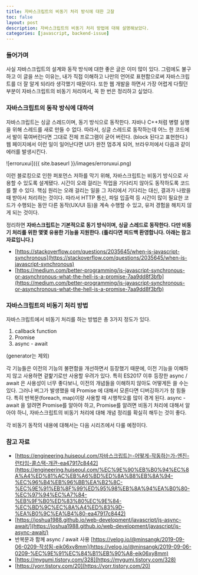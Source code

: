 ```yaml
---
title: 자바스크립트의 비동기 처리 방식에 대한 고찰
toc: false
layout: post
description: 자바스크립트의 비동기 처리 방법에 대해 설명해보았다.
categories: [javascript, backend-issue]
---
```


### 들어가며

사실 자바스크립트의 설계와 동작 방식에 대한 좋은 글은 이미 많이 있다. 그럼에도 불구하고 이 글을 쓰는 이유는, 내가 직접 이해하고 나만의 언어로 표현함으로써 자바스크립트를 더 잘 알게 되리라 생각했기 때문이다. 또한 웹 개발을 하면서 가장 어렵게 다뤘던 부분이 자바스크립트의 비동기 처리여서, 꼭 한 번은  정리하고 싶었다. 

### 자바스크립트의 동작 방식에 대하여

자바스크립트는 싱글 스레드이며, 동기 방식으로 동작한다. 자바나 C++처럼 병렬 실행을 위해 스레드를 새로 만들 수 없다. 따라서, 싱글 스레드로 동작하는데 어느 한 코드에서 발이 묶여버린다면 그대로 전체 프로그램이 굳어 버린다. (block 된다고 표현한다.) 웹 페이지에서 이런 일이 일어난다면 UI가 완전 멈추게 되어, 브라우저에서 다음과 같이 에러를 발생시킨다.

![erroruxui]({{ site.baseurl }}/images/erroruxui.png)

이런 블로킹으로 인한 퍼포먼스 저하를 막기 위해, 자바스크립트는 비동기 방식으로 사용할 수 있도록 설계됐다. 시간이 오래 걸리는 작업을 기다리지 않아도 동작하도록 코드를 짤 수 있다. 핵심 원리는 오래 걸리는 일을 그 자리에서 기다리는 대신, 결과가 나왔을 때 받아서 처리하는 것이다.  따라서 HTTP 통신, 파일 입출력 등 시간이 많이 필요한 코드가 수행되는 동안 다른 동작(UX/UI 등)을 계속 수행할 수 있고, 유저 경험을 해치지 않게 되는 것이다.

정리하면 **자바스크립트는 기본적으로 동기 방식이며, 싱글 스레드로 동작한다. 다만 비동기 처리를 위한 몇몇 유용한 기능을 지원한다. (틀리다면 피드백 환영합니다. 아래는 참고자료입니다.)**

- [https://stackoverflow.com/questions/2035645/when-is-javascript-synchronous](https://stackoverflow.com/questions/2035645/when-is-javascript-synchronous)
- [https://medium.com/better-programming/is-javascript-synchronous-or-asynchronous-what-the-hell-is-a-promise-7aa9dd8f3bfb](https://medium.com/better-programming/is-javascript-synchronous-or-asynchronous-what-the-hell-is-a-promise-7aa9dd8f3bfb)

### 자바스크립트의 비동기 처리 방법

자바스크립트에서 비동기 처리를 하는 방법은 총 3가지 정도가 있다.

1. callback function
2. Promise
3. async - await

(generator는 제외)

각 기능들은 이전의 기능의 불편함을 개선하면서 등장했기 때문에, 이전 기능을 이해하지 않고 사용하면 겉핥기로만 사용할 우려가 있다. 특히 ES2017 이후 등장한 async / await 은 사용성이 너무 좋다보니, 이전의 개념들을 이해하지 않아도 어떻게든 쓸 수는 있다. 그러나 버그가 발생했을 때 Promise 에 대해서 모른다면 디버깅하기가 참 힘들다. 특히 반복문(foreach, map)이랑 사용할 때 시행착오를 많이 겪게 된다. async - await 을 알려면 Promise를 알아야 하고, Promise를 알려면 비동기 처리에 대해서 알아야 하니, 자바스크립트의 비동기 처리에 대해 개념 정리를 확실히 해두는 것이 좋다.

각 비동기 동작의 내용에 대해서는 다음 시리즈에서 다룰 예정이다. 

### 참고 자료

- [https://engineering.huiseoul.com/자바스크립트는-어떻게-작동하는가-엔진-런타임-콜스택-개관-ea47917c8442](https://engineering.huiseoul.com/%EC%9E%90%EB%B0%94%EC%8A%A4%ED%81%AC%EB%A6%BD%ED%8A%B8%EB%8A%94-%EC%96%B4%EB%96%BB%EA%B2%8C-%EC%9E%91%EB%8F%99%ED%95%98%EB%8A%94%EA%B0%80-%EC%97%94%EC%A7%84-%EB%9F%B0%ED%83%80%EC%9E%84-%EC%BD%9C%EC%8A%A4%ED%83%9D-%EA%B0%9C%EA%B4%80-ea47917c8442)
- [https://joshua1988.github.io/web-development/javascript/js-async-await/](https://joshua1988.github.io/web-development/javascript/js-async-await/)
- 반복문과 함께 async / await 사용 [https://velog.io/@minsangk/2019-09-06-0209-작성됨-eik06xy8mm](https://velog.io/@minsangk/2019-09-06-0209-%EC%9E%91%EC%84%B1%EB%90%A8-eik06xy8mm)
- [https://mygumi.tistory.com/328](https://mygumi.tistory.com/328)
- [https://yorr.tistory.com/20](https://yorr.tistory.com/20)